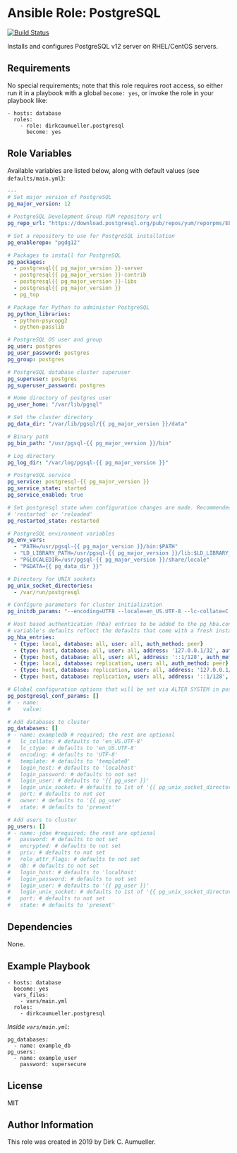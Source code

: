 # Ansible Role: PostgreSQL

[![Build Status](https://travis-ci.org/dirkcaumueller/postgresql.svg?branch=master)](https://travis-ci.org/dirkcaumueller/postgresql)

Installs and configures PostgreSQL v12 server on RHEL/CentOS servers.

## Requirements

No special requirements; note that this role requires root access, so either run it in a playbook with a global `become: yes`, or invoke the role in your playbook like:

    - hosts: database
      roles:
        - role: dirkcaumueller.postgresql
          become: yes

## Role Variables

Available variables are listed below, along with default values (see `defaults/main.yml`):

```yml
---
# Set major version of PostgreSQL
pg_major_version: 12

# PostgreSQL Development Group YUM repository url
pg_repo_url: "https://download.postgresql.org/pub/repos/yum/reporpms/EL-7-x86_64/pgdg-redhat-repo-latest.noarch.rpm"

# Set a repository to use for PostgreSQL installation
pg_enablerepo: "pgdg12"

# Packages to install for PostgreSQL
pg_packages:
  - postgresql{{ pg_major_version }}-server
  - postgresql{{ pg_major_version }}-contrib
  - postgresql{{ pg_major_version }}-libs
  - postgresql{{ pg_major_version }}
  - pg_top

# Package for Python to administer PostgreSQL
pg_python_libraries:
  - python-psycopg2
  - python-passlib

# PostgreSQL OS user and group
pg_user: postgres
pg_user_password: postgres
pg_group: postgres

# PostgreSQL database cluster superuser
pg_superuser: postgres
pg_superuser_password: postgres

# Home directory of postgres user
pg_user_home: "/var/lib/pgsql"

# Set the cluster directory
pg_data_dir: "/var/lib/pgsql/{{ pg_major_version }}/data"

# Binary path
pg_bin_path: "/usr/pgsql-{{ pg_major_version }}/bin"

# Log directory
pg_log_dir: "/var/log/pgsql-{{ pg_major_version }}"

# PostgreSQL service
pg_service: postgresql-{{ pg_major_version }}
pg_service_state: started
pg_service_enabled: true

# Set postgresql state when configuration changes are made. Recommended values:
# 'restarted' or 'reloaded'
pg_restarted_state: restarted

# PostgreSQL environment variables
pg_env_vars:
  - "PATH=/usr/pgsql-{{ pg_major_version }}/bin:$PATH"
  - "LD_LIBRARY_PATH=/usr/pgsql-{{ pg_major_version }}/lib:$LD_LIBRARY_PATH"
  - "PGLOCALEDIR=/usr/pgsql-{{ pg_major_version }}/share/locale"
  - "PGDATA={{ pg_data_dir }}"

# Directory for UNIX sockets
pg_unix_socket_directories:
  - /var/run/postgresql

# Configure parameters for cluster initialization
pg_initdb_params: "--encoding=UTF8 --locale=en_US.UTF-8 --lc-collate=C --lc-ctype=C --data-checksums"

# Host based authentication (hba) entries to be added to the pg_hba.conf. This
# variable's defaults reflect the defaults that come with a fresh installation.
pg_hba_entries:
  - {type: local, database: all, user: all, auth_method: peer}
  - {type: host, database: all, user: all, address: '127.0.0.1/32', auth_method: md5}
  - {type: host, database: all, user: all, address: '::1/128', auth_method: md5}
  - {type: local, database: replication, user: all, auth_method: peer}
  - {type: host, database: replication, user: all, address: '127.0.0.1/32', auth_method: md5}
  - {type: host, database: replication, user: all, address: '::1/128', auth_method: md5}

# Global configuration options that will be set via ALTER SYSTEM in postgresql.auto.conf
pg_postgresql_conf_params: []
#  - name:
#    value:

# Add databases to cluster
pg_databases: []
# - name: exampledb # required; the rest are optional
#   lc_collate: # defaults to 'en_US.UTF-8'
#   lc_ctype: # defaults to 'en_US.UTF-8'
#   encoding: # defaults to 'UTF-8'
#   template: # defaults to 'template0'
#   login_host: # defaults to 'localhost'
#   login_password: # defaults to not set
#   login_user: # defaults to '{{ pg_user }}'
#   login_unix_socket: # defaults to 1st of '{{ pg_unix_socket_directories }}'
#   port: # defaults to not set
#   owner: # defaults to '{{ pg_user
#   state: # defaults to 'present'

# Add users to cluster
pg_users: []
# - name: jdoe #required; the rest are optional
#   password: # defaults to not set
#   encrypted: # defaults to not set
#   priv: # defaults to not set
#   role_attr_flags: # defaults to not set
#   db: # defaults to not set
#   login_host: # defaults to 'localhost'
#   login_password: # defaults to not set
#   login_user: # defaults to '{{ pg_user }}'
#   login_unix_socket: # defaults to 1st of '{{ pg_unix_socket_directories }}'
#   port: # defaults to not set
#   state: # defaults to 'present'
```

## Dependencies

None.

## Example Playbook

    - hosts: database
      become: yes
      vars_files:
        - vars/main.yml
      roles:
        - dirkcaumueller.postgresql

*Inside `vars/main.yml`*:

    pg_databases:
      - name: example_db
    pg_users:
      - name: example_user
        password: supersecure

## License

MIT

## Author Information

This role was created in 2019 by Dirk C. Aumueller.
